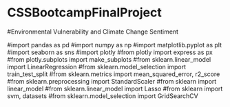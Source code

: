 # CSSBootcampFinalProject
#Environmental Vulnerability and Climate Change Sentiment

#import pandas as pd
#import numpy as np
#import matplotlib.pyplot as plt
#import seaborn as sns
#import plotly
#from plotly import express as px
#from plotly.subplots import make_subplots
#from sklearn.linear_model import LinearRegression
#from sklearn.model_selection import train_test_split
#from sklearn.metrics import mean_squared_error, r2_score
#from sklearn.preprocessing import StandardScaler
#from sklearn import linear_model
#from sklearn.linear_model import Lasso
#from sklearn import svm, datasets
#from sklearn.model_selection import GridSearchCV
